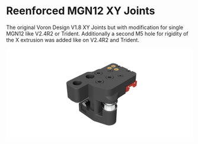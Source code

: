 # Reenforced MGN12 XY Joints

The original Voron Design V1.8 XY Joints but with modification for single MGN12 like V2.4R2 or Trident. Additionally a second M5 hole for rigidity of the X extrusion was added like on V2.4R2 and Trident.

![Image](img/2022-Dec-17_04-00-50PM-000_CustomizedView23714912638.png)